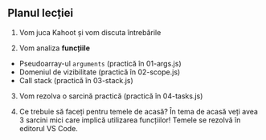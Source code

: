 ## Planul lecției

1. Vom juca Kahoot și vom discuta întrebările

2. Vom analiza **funcțiile**

- Pseudoarray-ul `arguments` (practică în 01-args.js)
- Domeniul de vizibilitate (practică în 02-scope.js)
- Call stack (practică în 03-stack.js)

3. Vom rezolva o sarcină practică (practică în 04-tasks.js)

4. Ce trebuie să faceți pentru temele de acasă? În tema de acasă veți avea 3 sarcini mici care implică utilizarea funcțiilor! Temele se rezolvă în editorul VS Code.
